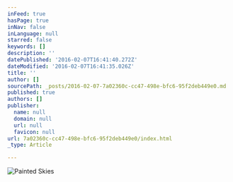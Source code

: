 ```yaml
---
inFeed: true
hasPage: true
inNav: false
inLanguage: null
starred: false
keywords: []
description: ''
datePublished: '2016-02-07T16:41:40.272Z'
dateModified: '2016-02-07T16:41:35.026Z'
title: ''
author: []
sourcePath: _posts/2016-02-07-7a02360c-cc47-498e-bfc6-95f2deb449e0.md
published: true
authors: []
publisher:
  name: null
  domain: null
  url: null
  favicon: null
url: 7a02360c-cc47-498e-bfc6-95f2deb449e0/index.html
_type: Article

---
```

![Painted Skies](https://the-grid-user-content.s3-us-west-2.amazonaws.com/7df016f8-0bf3-4508-8170-2fb8f8d1c7f7.jpg)